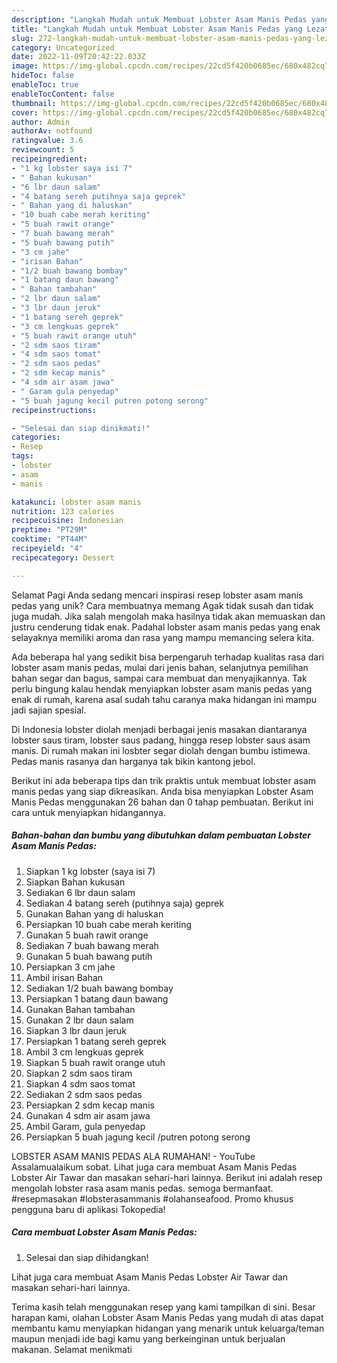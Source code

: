 ```yaml
---
description: "Langkah Mudah untuk Membuat Lobster Asam Manis Pedas yang Lezat Sekali"
title: "Langkah Mudah untuk Membuat Lobster Asam Manis Pedas yang Lezat Sekali"
slug: 272-langkah-mudah-untuk-membuat-lobster-asam-manis-pedas-yang-lezat-sekali
category: Uncategorized
date: 2022-11-09T20:42:22.033Z
image: https://img-global.cpcdn.com/recipes/22cd5f420b0685ec/680x482cq70/lobster-asam-manis-pedas-foto-resep-utama.jpg
hideToc: false
enableToc: true
enableTocContent: false
thumbnail: https://img-global.cpcdn.com/recipes/22cd5f420b0685ec/680x482cq70/lobster-asam-manis-pedas-foto-resep-utama.jpg
cover: https://img-global.cpcdn.com/recipes/22cd5f420b0685ec/680x482cq70/lobster-asam-manis-pedas-foto-resep-utama.jpg
author: Admin
authorAv: notfound
ratingvalue: 3.6
reviewcount: 5
recipeingredient:
- "1 kg lobster saya isi 7"
- " Bahan kukusan"
- "6 lbr daun salam"
- "4 batang sereh putihnya saja geprek"
- " Bahan yang di haluskan"
- "10 buah cabe merah keriting"
- "5 buah rawit orange"
- "7 buah bawang merah"
- "5 buah bawang putih"
- "3 cm jahe"
- "irisan Bahan"
- "1/2 buah bawang bombay"
- "1 batang daun bawang"
- " Bahan tambahan"
- "2 lbr daun salam"
- "3 lbr daun jeruk"
- "1 batang sereh geprek"
- "3 cm lengkuas geprek"
- "5 buah rawit orange utuh"
- "2 sdm saos tiram"
- "4 sdm saos tomat"
- "2 sdm saos pedas"
- "2 sdm kecap manis"
- "4 sdm air asam jawa"
- " Garam gula penyedap"
- "5 buah jagung kecil putren potong serong"
recipeinstructions:

- "Selesai dan siap dinikmati!"
categories:
- Resep
tags:
- lobster
- asam
- manis

katakunci: lobster asam manis 
nutrition: 123 calories
recipecuisine: Indonesian
preptime: "PT29M"
cooktime: "PT44M"
recipeyield: "4"
recipecategory: Dessert

---
```



Selamat Pagi Anda sedang mencari inspirasi resep lobster asam manis pedas yang unik? Cara membuatnya memang Agak tidak susah dan tidak juga mudah. Jika salah mengolah maka hasilnya tidak akan memuaskan dan justru cenderung tidak enak. Padahal lobster asam manis pedas yang enak selayaknya memiliki aroma dan rasa yang mampu memancing selera kita.


Ada beberapa hal yang sedikit bisa berpengaruh terhadap kualitas rasa dari lobster asam manis pedas, mulai dari jenis bahan, selanjutnya pemilihan bahan segar dan bagus, sampai cara membuat dan menyajikannya. Tak perlu bingung kalau hendak menyiapkan lobster asam manis pedas yang enak di rumah, karena asal sudah tahu caranya maka hidangan ini mampu jadi sajian spesial.

Di Indonesia lobster diolah menjadi berbagai jenis masakan diantaranya lobster saus tiram, lobster saus padang, hingga resep lobster saus asam manis. Di rumah makan ini losbter segar diolah dengan bumbu istimewa. Pedas manis rasanya dan harganya tak bikin kantong jebol.


Berikut ini ada beberapa tips dan trik praktis untuk membuat lobster asam manis pedas yang siap dikreasikan. Anda bisa menyiapkan Lobster Asam Manis Pedas menggunakan 26 bahan dan 0 tahap pembuatan. Berikut ini cara untuk menyiapkan hidangannya.

<!--inarticleads1-->

##### Bahan-bahan dan bumbu yang dibutuhkan dalam pembuatan Lobster Asam Manis Pedas:

1. Siapkan 1 kg lobster (saya isi 7)
1. Siapkan  Bahan kukusan
1. Sediakan 6 lbr daun salam
1. Sediakan 4 batang sereh (putihnya saja) geprek
1. Gunakan  Bahan yang di haluskan
1. Persiapkan 10 buah cabe merah keriting
1. Gunakan 5 buah rawit orange
1. Sediakan 7 buah bawang merah
1. Gunakan 5 buah bawang putih
1. Persiapkan 3 cm jahe
1. Ambil irisan Bahan
1. Sediakan 1/2 buah bawang bombay
1. Persiapkan 1 batang daun bawang
1. Gunakan  Bahan tambahan
1. Gunakan 2 lbr daun salam
1. Siapkan 3 lbr daun jeruk
1. Persiapkan 1 batang sereh geprek
1. Ambil 3 cm lengkuas geprek
1. Siapkan 5 buah rawit orange utuh
1. Siapkan 2 sdm saos tiram
1. Siapkan 4 sdm saos tomat
1. Sediakan 2 sdm saos pedas
1. Persiapkan 2 sdm kecap manis
1. Gunakan 4 sdm air asam jawa
1. Ambil  Garam, gula penyedap
1. Persiapkan 5 buah jagung kecil /putren potong serong


LOBSTER ASAM MANIS PEDAS ALA RUMAHAN! - YouTube Assalamualaikum sobat. Lihat juga cara membuat Asam Manis Pedas Lobster Air Tawar dan masakan sehari-hari lainnya. Berikut ini adalah resep mengolah lobster rasa asam manis pedas. semoga bermanfaat. #resepmasakan #lobsterasammanis #olahanseafood. Promo khusus pengguna baru di aplikasi Tokopedia! 

<!--inarticleads2-->

##### Cara membuat Lobster Asam Manis Pedas:


1. Selesai dan siap dihidangkan!

Lihat juga cara membuat Asam Manis Pedas Lobster Air Tawar dan masakan sehari-hari lainnya. 

Terima kasih telah menggunakan resep yang kami tampilkan di sini. Besar harapan kami, olahan Lobster Asam Manis Pedas yang mudah di atas dapat membantu kamu menyiapkan hidangan yang menarik untuk keluarga/teman maupun menjadi ide bagi kamu yang berkeinginan untuk berjualan makanan. Selamat menikmati
